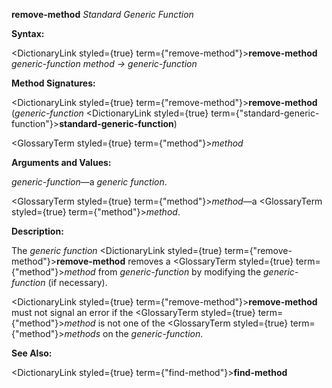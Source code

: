 **remove-method** *Standard Generic Function* 



**Syntax:** 



<DictionaryLink styled={true} term={"remove-method"}><b>remove-method</b></DictionaryLink> *generic-function method → generic-function* 



**Method Signatures:** 



<DictionaryLink styled={true} term={"remove-method"}><b>remove-method</b></DictionaryLink> (*generic-function* <DictionaryLink styled={true} term={"standard-generic-function"}><b>standard-generic-function</b></DictionaryLink>) 



<GlossaryTerm styled={true} term={"method"}><i>method</i></GlossaryTerm> 



**Arguments and Values:** 



*generic-function*—a *generic function*. 



<GlossaryTerm styled={true} term={"method"}><i>method</i></GlossaryTerm>—a <GlossaryTerm styled={true} term={"method"}><i>method</i></GlossaryTerm>. 



**Description:** 



The *generic function* <DictionaryLink styled={true} term={"remove-method"}><b>remove-method</b></DictionaryLink> removes a <GlossaryTerm styled={true} term={"method"}><i>method</i></GlossaryTerm> from *generic-function* by modifying the *generic-function* (if necessary). 



<DictionaryLink styled={true} term={"remove-method"}><b>remove-method</b></DictionaryLink> must not signal an error if the <GlossaryTerm styled={true} term={"method"}><i>method</i></GlossaryTerm> is not one of the <GlossaryTerm styled={true} term={"method"}><i>methods</i></GlossaryTerm> on the *generic-function*. 



**See Also:** 



<DictionaryLink styled={true} term={"find-method"}><b>find-method</b></DictionaryLink> 



